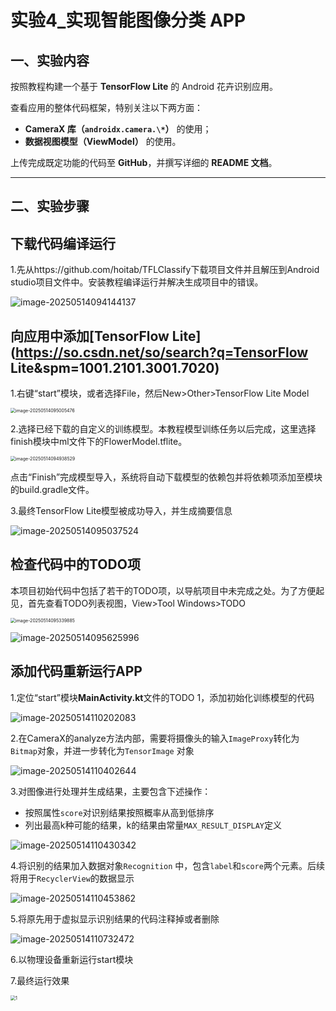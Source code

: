 # 实验4_实现智能图像分类 APP

## 一、实验内容

按照教程构建一个基于 **TensorFlow Lite** 的 Android 花卉识别应用。

查看应用的整体代码框架，特别关注以下两方面：

- **CameraX 库（`androidx.camera.\*`）** 的使用；
- **数据视图模型（ViewModel）** 的使用。

上传完成既定功能的代码至 **GitHub**，并撰写详细的 **README 文档**。

---

## 二、实验步骤

## 下载代码编译运行

1.先从https://github.com/hoitab/TFLClassify下载项目文件并且解压到Android studio项目文件中。安装教程编译运行并解决生成项目中的错误。

![image-20250514094144137](EX3_picture\image-20250514094144137.png)

## 向应用中添加[TensorFlow Lite](https://so.csdn.net/so/search?q=TensorFlow Lite&spm=1001.2101.3001.7020)

1.右键“start”模块，或者选择File，然后New>Other>TensorFlow Lite Model

<img src="EX4_picture\image-20250514095005476.png" alt="image-20250514095005476" style="zoom:50%;" />

2.选择已经下载的自定义的训练模型。本教程模型训练任务以后完成，这里选择finish模块中ml文件下的FlowerModel.tflite。

<img src="EX4_picture\image-20250514094938529.png" alt="image-20250514094938529" style="zoom:50%;" />

点击“Finish”完成模型导入，系统将自动下载模型的依赖包并将依赖项添加至模块的build.gradle文件。

3.最终TensorFlow Lite模型被成功导入，并生成摘要信息

![image-20250514095037524](EX4_picture\image-20250514095037524.png)

## 检查代码中的TODO项

本项目初始代码中包括了若干的TODO项，以导航项目中未完成之处。为了方便起见，首先查看TODO列表视图，View>Tool Windows>TODO

<img src="EX4_picture\image-20250514095339885.png" alt="image-20250514095339885" style="zoom: 50%;" />

![image-20250514095625996](EX4_picture\image-20250514095625996.png)

## 添加代码重新运行APP

1.定位“start”模块**MainActivity.kt**文件的TODO 1，添加初始化训练模型的代码

![image-20250514110202083](EX4_picture\image-20250514110202083.png)

2.在CameraX的analyze方法内部，需要将摄像头的输入`ImageProxy`转化为`Bitmap`对象，并进一步转化为`TensorImage` 对象

![image-20250514110402644](EX4_picture\image-20250514110402644.png)

3.对图像进行处理并生成结果，主要包含下述操作：

- 按照属性`score`对识别结果按照概率从高到低排序
- 列出最高k种可能的结果，k的结果由常量`MAX_RESULT_DISPLAY`定义

![image-20250514110430342](EX4_picture\image-20250514110430342.png)

4.将识别的结果加入数据对象`Recognition` 中，包含`label`和`score`两个元素。后续将用于`RecyclerView`的数据显示

![image-20250514110453862](EX4_picture\image-20250514110453862.png)

5.将原先用于虚拟显示识别结果的代码注释掉或者删除

![image-20250514110732472](EX4_picture\image-20250514110732472.png)

6.以物理设备重新运行start模块

7.最终运行效果

<img src="EX4_picture\1.jpg" alt="1" style="zoom:50%;" />